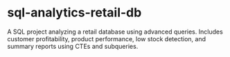 # sql-analytics-retail-db
A SQL project analyzing a retail database using advanced queries. Includes customer profitability, product performance, low stock detection, and summary reports using CTEs and subqueries.
